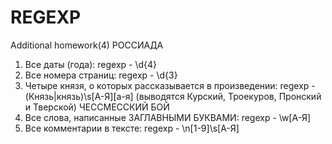 # REGEXP
Additional homework(4)
РОССИАДА
1. Все даты (года):
regexp - \d{4}
2. Все номера страниц:
regexp - \d{3}
3. Четыре князя, о которых рассказывается в произведении:
regexp - (Князь|князь)\s[А-Я][а-я] (выводятся Курский, Троекуров, Пронский и Тверской)
ЧЕССМЕССКИЙ БОЙ
1. Все слова, написанные ЗАГЛАВНЫМИ БУКВАМИ:
regexp - \w[А-Я]
2. Все комментарии в тексте:
regexp - \n[1-9]\s[А-Я]
